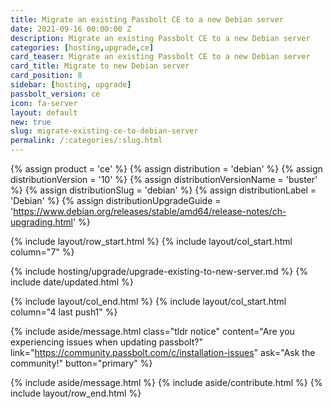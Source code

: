 ```yaml
---
title: Migrate an existing Passbolt CE to a new Debian server 
date: 2021-09-16 00:00:00 Z
description: Migrate an existing Passbolt CE to a new Debian server
categories: [hosting,upgrade,ce]
card_teaser: Migrate an existing Passbolt CE to a new Debian server 
card_title: Migrate to new Debian server
card_position: 8
sidebar: [hosting, upgrade]
passbolt_version: ce
icon: fa-server
layout: default
new: true
slug: migrate-existing-ce-to-debian-server
permalink: /:categories/:slug.html
---
```


{% assign product = 'ce' %}
{% assign distribution = 'debian' %}
{% assign distributionVersion = '10' %}
{% assign distributionVersionName = 'buster' %}
{% assign distributionSlug = 'debian' %}
{% assign distributionLabel = 'Debian' %}
{% assign distributionUpgradeGuide = 'https://www.debian.org/releases/stable/amd64/release-notes/ch-upgrading.html' %}

{% include layout/row_start.html %}
{% include layout/col_start.html column="7" %}

{% include hosting/upgrade/upgrade-existing-to-new-server.md %}
{% include date/updated.html %}

{% include layout/col_end.html %}
{% include layout/col_start.html column="4 last push1" %}

{% include aside/message.html
    class="tldr notice"
    content="Are you experiencing issues when updating passbolt?"
    link="https://community.passbolt.com/c/installation-issues"
    ask="Ask the community!"
    button="primary"
%}

{% include aside/message.html %}
{% include aside/contribute.html %}
{% include layout/row_end.html %}
